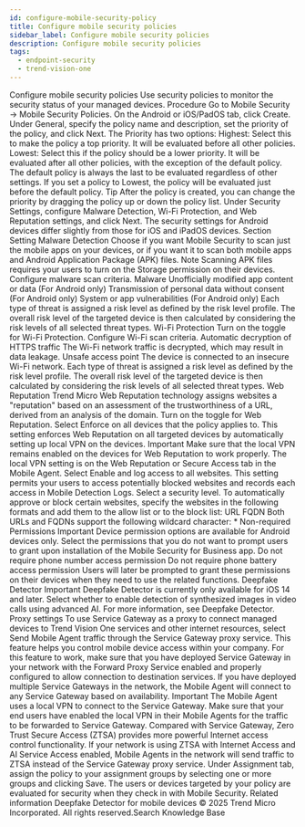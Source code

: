 ```yaml
---
id: configure-mobile-security-policy
title: Configure mobile security policies
sidebar_label: Configure mobile security policies
description: Configure mobile security policies
tags:
  - endpoint-security
  - trend-vision-one
---
```


 Configure mobile security policies Use security policies to monitor the security status of your managed devices. Procedure Go to Mobile Security → Mobile Security Policies. On the Android or iOS/PadOS tab, click Create. Under General, specify the policy name and description, set the priority of the policy, and click Next. The Priority has two options: Highest: Select this to make the policy a top priority. It will be evaluated before all other policies. Lowest: Select this if the policy should be a lower priority. It will be evaluated after all other policies, with the exception of the default policy. The default policy is always the last to be evaluated regardless of other settings. If you set a policy to Lowest, the policy will be evaluated just before the default policy. Tip After the policy is created, you can change the priority by dragging the policy up or down the policy list. Under Security Settings, configure Malware Detection, Wi-Fi Protection, and Web Reputation settings, and click Next. The security settings for Android devices differ slightly from those for iOS and iPadOS devices. Section Setting Malware Detection Choose if you want Mobile Security to scan just the mobile apps on your devices, or if you want it to scan both mobile apps and Android Application Package (APK) files. Note Scanning APK files requires your users to turn on the Storage permission on their devices. Configure malware scan criteria. Malware Unofficially modified app content or data (For Android only) Transmission of personal data without consent (For Android only) System or app vulnerabilities (For Android only) Each type of threat is assigned a risk level as defined by the risk level profile. The overall risk level of the targeted device is then calculated by considering the risk levels of all selected threat types. Wi-Fi Protection Turn on the toggle for Wi-Fi Protection. Configure Wi-Fi scan criteria. Automatic decryption of HTTPS traffic The Wi-Fi network traffic is decrypted, which may result in data leakage. Unsafe access point The device is connected to an insecure Wi-Fi network. Each type of threat is assigned a risk level as defined by the risk level profile. The overall risk level of the targeted device is then calculated by considering the risk levels of all selected threat types. Web Reputation Trend Micro Web Reputation technology assigns websites a "reputation" based on an assessment of the trustworthiness of a URL, derived from an analysis of the domain. Turn on the toggle for Web Reputation. Select Enforce on all devices that the policy applies to. This setting enforces Web Reputation on all targeted devices by automatically setting up local VPN on the devices. Important Make sure that the local VPN remains enabled on the devices for Web Reputation to work properly. The local VPN setting is on the Web Reputation or Secure Access tab in the Mobile Agent. Select Enable and log access to all websites. This setting permits your users to access potentially blocked websites and records each access in Mobile Detection Logs. Select a security level. To automatically approve or block certain websites, specify the websites in the following formats and add them to the allow list or to the block list: URL FQDN Both URLs and FQDNs support the following wildcard character: * Non-required Permissions Important Device permission options are available for Android devices only. Select the permissions that you do not want to prompt users to grant upon installation of the Mobile Security for Business app. Do not require phone number access permission Do not require phone battery access permission Users will later be prompted to grant these permissions on their devices when they need to use the related functions. Deepfake Detector Important Deepfake Detector is currently only available for iOS 14 and later. Select whether to enable detection of synthesized images in video calls using advanced AI. For more information, see Deepfake Detector. Proxy settings To use Service Gateway as a proxy to connect managed devices to Trend Vision One services and other internet resources, select Send Mobile Agent traffic through the Service Gateway proxy service. This feature helps you control mobile device access within your company. For this feature to work, make sure that you have deployed Service Gateway in your network with the Forward Proxy Service enabled and properly configured to allow connection to destination services. If you have deployed multiple Service Gateways in the network, the Mobile Agent will connect to any Service Gateway based on availability. Important The Mobile Agent uses a local VPN to connect to the Service Gateway. Make sure that your end users have enabled the local VPN in their Mobile Agents for the traffic to be forwarded to Service Gateway. Compared with Service Gateway, Zero Trust Secure Access (ZTSA) provides more powerful Internet access control functionality. If your network is using ZTSA with Internet Access and AI Service Access enabled, Mobile Agents in the network will send traffic to ZTSA instead of the Service Gateway proxy service. Under Assignment tab, assign the policy to your assignment groups by selecting one or more groups and clicking Save. The users or devices targeted by your policy are evaluated for security when they check in with Mobile Security. Related information Deepfake Detector for mobile devices © 2025 Trend Micro Incorporated. All rights reserved.Search Knowledge Base
